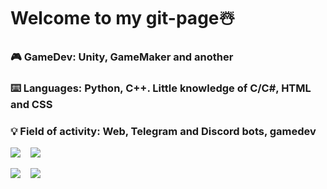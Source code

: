 # Welcome to my git-page☃️
### 🎮 GameDev: Unity, GameMaker and another
### ⌨️ Languages: Python, C++. Little knowledge of C/C#, HTML and CSS
### 💡 Field of activity: Web, Telegram and Discord bots, gamedev

<!-- Template -->
<!--
**Maxx100/Maxx100** is a ✨ _special_ ✨ repository because its `README.md` (this file) appears on your GitHub profile.

Here are some ideas to get you started:

- 🔭 I’m currently working on ...
- 🌱 I’m currently learning ...
- 👯 I’m looking to collaborate on ...
- 🤔 I’m looking for help with ...
- 💬 Ask me about ...
- 📫 How to reach me: ...
- 😄 Pronouns: ...
- ⚡ Fun fact: ...
-->

<!--Статистика языков в коммитах:-->
![](https://github-profile-summary-cards.vercel.app/api/cards/most-commit-language?username=maxx100&theme=solarized_dark) &nbsp;&nbsp;<!--Статистика языков в репозиториях:-->  ![](https://github-profile-summary-cards.vercel.app/api/cards/repos-per-language?username=maxx100&theme=solarized_dark)
<!--Статистика профиля:-->
![](https://github-profile-summary-cards.vercel.app/api/cards/stats?username=maxx100&theme=solarized_dark)  &nbsp;&nbsp;<!--Данные по коммитам за сутки:-->  ![](https://github-profile-summary-cards.vercel.app/api/cards/productive-time?username=maxx100&theme=solarized_dark)
